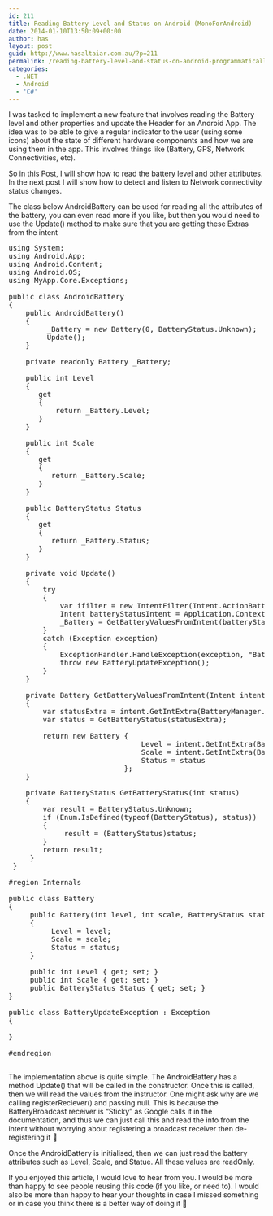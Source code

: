 ```yaml
---
id: 211
title: Reading Battery Level and Status on Android (MonoForAndroid)
date: 2014-01-10T13:50:09+00:00
author: has
layout: post
guid: http://www.hasaltaiar.com.au/?p=211
permalink: /reading-battery-level-and-status-on-android-programmatically-in-monoforandroid/
categories:
  - .NET
  - Android
  - 'C#'
---
```

I was tasked to implement a new feature that involves reading the Battery level and other properties and update the Header for an Android App. The idea was to be able to give a regular indicator to the user (using some icons) about the state of different hardware components and how we are using them in the app. This involves things like (Battery, GPS, Network Connectivities, etc).

So in this Post, I will show how to read the battery level and other attributes. In the next post I will show how to detect and listen to Network connectivity status changes.

The class below AndroidBattery can be used for reading all the attributes of the battery, you can even read more if you like, but then you would need to use the Update() method to make sure that you are getting these Extras from the intent

<pre class="brush: csharp; title: ; notranslate" title="">using System;
using Android.App;
using Android.Content;
using Android.OS;
using MyApp.Core.Exceptions;

public class AndroidBattery
{
    public AndroidBattery()
    {
         _Battery = new Battery(0, BatteryStatus.Unknown);
         Update();
    }

    private readonly Battery _Battery;

    public int Level
    {
       get
       {
           return _Battery.Level;
       }
    }

    public int Scale
    {
       get
       {
          return _Battery.Scale;
       }
    }

    public BatteryStatus Status
    {
       get
       {
          return _Battery.Status;
       }
    }

    private void Update()
    {
        try
        {
            var ifilter = new IntentFilter(Intent.ActionBatteryChanged);
            Intent batteryStatusIntent = Application.Context.RegisterReceiver(null, ifilter);
            _Battery = GetBatteryValuesFromIntent(batteryStateIntent);
        }
        catch (Exception exception)
        {
            ExceptionHandler.HandleException(exception, "BatteryState.Update");
            throw new BatteryUpdateException();
        }
    }

    private Battery GetBatteryValuesFromIntent(Intent intent)
    {
        var statusExtra = intent.GetIntExtra(BatteryManager.ExtraStatus, -1);
        var status = GetBatteryStatus(statusExtra);

        return new Battery {
                               Level = intent.GetIntExtra(BatteryManager.ExtraLevel, 0),
                               Scale = intent.GetIntExtra(BatteryManager.ExtraScale, -1),
                               Status = status
                           };
    }

    private BatteryStatus GetBatteryStatus(int status)
    {
        var result = BatteryStatus.Unknown;
        if (Enum.IsDefined(typeof(BatteryStatus), status))
        {
             result = (BatteryStatus)status;
        }
        return result;
     }
 }

#region Internals

public class Battery
{
     public Battery(int level, int scale, BatteryStatus status)
     {
          Level = level;
          Scale = scale;
          Status = status;
     }

     public int Level { get; set; }
     public int Scale { get; set; }
     public BatteryStatus Status { get; set; }
}

public class BatteryUpdateException : Exception
{

}

#endregion

</pre>

The implementation above is quite simple. The AndroidBattery has a method Update() that will be called in the constructor. Once this is called, then we will read the values from the instructor. One might ask why are we calling registerReciever() and passing null. This is because the BatteryBroadcast receiver is &#8220;Sticky&#8221; as Google calls it in the documentation, and thus we can just call this and read the info from the intent without worrying about registering a broadcast receiver then de-registering it 🙂

Once the AndroidBattery is initialised, then we can just read the battery attributes such as Level, Scale, and Statue. All these values are readOnly.

If you enjoyed this article, I would love to hear from you. I would be more than happy to see people reusing this code (if you like, or need to). I would also be more than happy to hear your thoughts in case I missed something or in case you think there is a better way of doing it 🙂